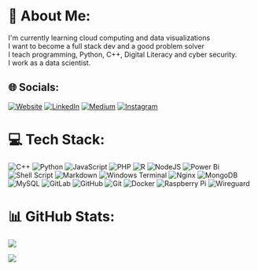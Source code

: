 # 💫 About Me:
I'm currently learning cloud computing and data visualizations<br>I want to become a full stack dev and a good problem solver<br>I teach programming, Python, C++, Digital Literacy and cyber security.<br>I work as a data scientist.

## 🌐 Socials:
[![Website](https://img.shields.io/badge/Website-%230077B5.svg?logo=website&logoColor=white)](https://mohammad-owais.netlify.app/) 
[![LinkedIn](https://img.shields.io/badge/LinkedIn-%230077B5.svg?logo=linkedin&logoColor=white)](https://linkedin.com/in/the-mohammad-owais) 
[![Medium](https://img.shields.io/badge/Medium-12100E?logo=medium&logoColor=white)](https://medium.com/@i211762) 
[![Instagram](https://img.shields.io/badge/Instagram-%23E4405F.svg?logo=instagram&logoColor=white)](https://instagram.com/AP2KMO)


# 💻 Tech Stack:
![C++](https://img.shields.io/badge/c++-%2300599C.svg?style=flat&logo=c%2B%2B&logoColor=white) ![Python](https://img.shields.io/badge/python-3670A0?style=flat&logo=python&logoColor=ffdd54)
 ![JavaScript](https://img.shields.io/badge/javascript-%23323330.svg?style=flat&logo=javascript&logoColor=%23F7DF1E) ![PHP](https://img.shields.io/badge/php-%23777BB4.svg?style=flat&logo=php&logoColor=white) ![R](https://img.shields.io/badge/r-%23276DC3.svg?style=flat&logo=r&logoColor=white)  ![NodeJS](https://img.shields.io/badge/node.js-6DA55F?style=flat&logo=node.js&logoColor=white)  ![Power Bi](https://img.shields.io/badge/power_bi-F2C811?style=flat&logo=powerbi&logoColor=black)
 ![Shell Script](https://img.shields.io/badge/shell_script-%23121011.svg?style=flat&logo=gnu-bash&logoColor=white) ![Markdown](https://img.shields.io/badge/markdown-%23000000.svg?style=flat&logo=markdown&logoColor=white) ![Windows Terminal](https://img.shields.io/badge/Windows%20Terminal-%234D4D4D.svg?style=flat&logo=windows-terminal&logoColor=white)  ![Nginx](https://img.shields.io/badge/nginx-%23009639.svg?style=flat&logo=nginx&logoColor=white) ![MongoDB](https://img.shields.io/badge/MongoDB-%234ea94b.svg?style=flat&logo=mongodb&logoColor=white) ![MySQL](https://img.shields.io/badge/mysql-4479A1.svg?style=flat&logo=mysql&logoColor=white) ![GitLab](https://img.shields.io/badge/gitlab-%23181717.svg?style=flat&logo=gitlab&logoColor=white) ![GitHub](https://img.shields.io/badge/github-%23121011.svg?style=flat&logo=github&logoColor=white) ![Git](https://img.shields.io/badge/git-%23F05033.svg?style=flat&logo=git&logoColor=white) ![Docker](https://img.shields.io/badge/docker-%230db7ed.svg?style=flat&logo=docker&logoColor=white) ![Raspberry Pi](https://img.shields.io/badge/-RaspberryPi-C51A4A?style=flat&logo=Raspberry-Pi) ![Wireguard](https://img.shields.io/badge/wireguard-%2388171A.svg?style=flat&logo=wireguard&logoColor=white)

# 📊 GitHub Stats:

![](https://github-readme-streak-stats.herokuapp.com/?user=OWAIS-KHAWAJA-789&theme=solarized-dark&hide_border=false)<br/>

![](https://github-readme-stats.vercel.app/api/top-langs/?username=OWAIS-KHAWAJA-789&theme=solarized-dark&hide_border=false&include_all_commits=true&count_private=true&layout=compact)
